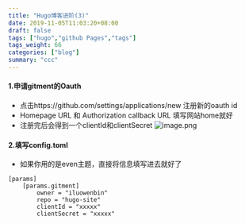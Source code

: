 ```yaml
---
title: "Hugo博客进阶(3)"
date: 2019-11-05T11:03:20+08:00
draft: false
tags: ["hugo","github Pages","tags"]
tags_weight: 66
categories: ["blog"]
summary: "ccc"
---
```

#### 1.申请gitment的Oauth
- 点击https://github.com/settings/applications/new 注册新的oauth id
- Homepage URL 和 Authorization callback URL 填写网站home就好
- 注册完后会得到一个clientId和clientSecret
![image.png](https://i.loli.net/2019/11/05/WIpuv2mrVRwKZXl.png)
#### 2.填写config.toml
- 如果你用的是even主题，直接将信息填写进去就好了
```
[params]
    [params.gitment]          
        owner = "iluowenbin"              
        repo = "hugo-site"               
        clientId = "xxxxx"           
        clientSecret = "xxxxx"
```

